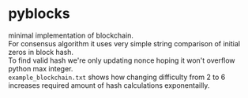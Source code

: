 # pyblocks
minimal implementation of blockchain.  
For consensus algorithm it uses very simple string comparison of initial zeros in block hash.  
To find valid hash we're only updating nonce hoping it won't overflow python max integer.  
`example_blockchain.txt` shows how changing difficulty from 2 to 6 increases required amount of hash calculations exponentailly.

